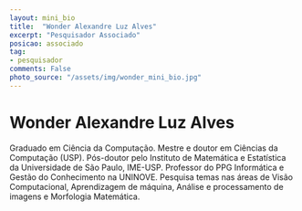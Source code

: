 ```yaml
---
layout: mini_bio
title:  "Wonder Alexandre Luz Alves"
excerpt: "Pesquisador Associado"
posicao: associado
tag:
- pesquisador
comments: False
photo_source: "/assets/img/wonder_mini_bio.jpg"
---
```

# Wonder Alexandre Luz Alves

 Graduado em Ciência da Computação. Mestre e doutor em Ciências da Computação (USP). Pós-doutor pelo Instituto de Matemática e Estatística da Universidade de São Paulo, IME-USP. Professor do PPG Informática e Gestão do Conhecimento na UNINOVE. Pesquisa temas nas áreas de Visão Computacional, Aprendizagem de máquina, Análise e processamento de imagens e Morfologia Matemática.